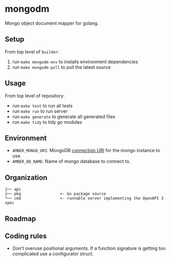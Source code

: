 mongodm
=======

Mongo object document mapper for golang.

Setup
-----
From top level of `builder`:
1. run `make mongodm-env` to installs environment dependencies
2. run `make mongodm-pull` to pull the latest source

Usage
-----
From top level of repository:
* run `make test` to run all tests
* run `make run` to run server
* run `make generate` to generate all generated files
* run `make tidy` to tidy go modules

Environment
-----------
* `AMBER_MONGO_URI`: MongoDB [connection URI](https://www.mongodb.com/docs/manual/reference/connection-string/) for the mongo instance to use.
* `AMBER_DB_NAME`: Name of mongo database to connect to.

Organization
------------
```
├── api
├── pkg                 <- Go package source
└── cmd                 <- runnable server implementing the OpenAPI 3 spec
```

Roadmap
-------


Coding rules
------------
* Don't overuse positional arguments. If a function signature is getting too complicated use a configurator struct.
